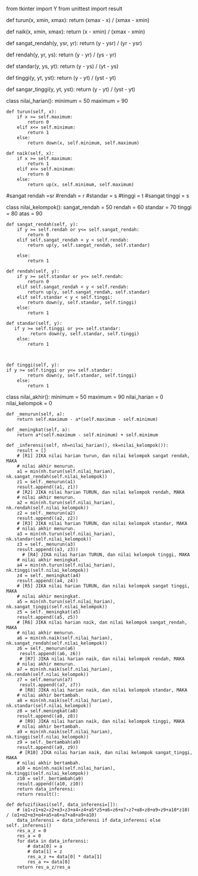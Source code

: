 from tkinter import Y
from unittest import result


def turun(x, xmin, xmax):
    return (xmax - x) / (xmax - xmin)

def naik(x, xmin, xmax):
    return (x - xmin) / (xmax - xmin)

def sangat_rendah(y, ysr, yr):
    return (y - ysr) / (yr - ysr)


def rendah(y, yr, ys):
    return (y - yr) / (ys - yr)

def standar(y, ys, yt):
    return (y - ys) / (yt - ys)


def tinggi(y, yt, yst):
    return (y - yt) / (yst - yt)


def sangar_tinggi(y, yt, yst):
    return (y - yt) / (yst - yt)


class nilai_harian():
    minimum = 50
    maximum = 90

    def turun(self, x):
        if x >= self.maximum:
            return 0
        elif x<= self.minimum:
            return 1
        else:
            return down(x, self.minimum, self.maximum)

    def naik(self, x):
        if x >= self.maximum:
            return 1
        elif x<= self.minimum:
            return 0
        else:
            return up(x, self.minimum, self.maximum)


#sangat rendah =sr
#rendah = r
#standar = s
#tinggi = t
#sangat tinggi = s

class nilai_kelompok():
    sangat_rendah = 50
    rendah = 60
    standar = 70
    tinggi = 80
    atas = 90

    def sangat_rendah(self, y):
        if y >= self.rendah or y<= self.sangat_rendah:
            return 0
        elif self.sangat_rendah < y < self.rendah:
            return up(y, self.sangat_rendah, self.standar)

        else:
            return 1
    
    def rendah(self, y):
        if y >= self.standar or y<= self.rendah:
            return 0
        elif self.sangat_rendah < y < self.rendah:
            return up(y, self.sangat_rendah, self.standar)
        elif self.standar < y < self.tinggi:
            return down(y, self.standar, self.tinggi)
        else:
            return 1
    
    def standar(self, y):
       if y >= self.tinggi or y<= self.standar:
             return down(y, self.standar, self.tinggi)
        else:
            return 1
        

    
    def tinggi(self, y):
    if y >= self.tinggi or y<= self.standar:
            return down(y, self.standar, self.tinggi)
        else:
            return 1
            
    


class nilai_akhir():
    minimum = 50
    maximum = 90
  nilai_harian = 0
  nilai_kelompok = 0

    def _menurun(self, a):
        return self.maximum - a*(self.maximum - self.minimum)

    def _meningkat(self, a):
        return a*(self.maximum - self.minimum) + self.minimum

    def _inferensi(self, nh=nilai_harian(), nk=nilai_kelompok()):
        result = []
        # [R1] JIKA nilai harian turun, dan nilai kelompok sangat rendah, MAKA
        # nilai akhir menurun.
        a1 = min(nh.turun(self.nilai_harian), nk.sangat_rendah(self.nilai_kelompok))
        z1 = self._menurun(a1)
        result.append((a1, z1))
        # [R2] JIKA nilai harian TURUN, dan nilai kelompok rendah, MAKA
        # nilai akhir menurun.
        a2 = min(nh.turun(self.nilai_harian), nk.rendah(self.nilai_kelompok))
        z2 = self._menurun(a2)
        result.append((a2, z2))
        # [R3] JIKA nilai harian TURUN, dan nilai kelompok standar, MAKA
        # nilai akhir menurun.
        a3 = min(nh.turun(self.nilai_harian), nk.standar(self.nilai_kelompok))
        z3 = self._menurun(a3)
        result.append((a3, z3))
          # [R4] JIKA nilai harian TURUN, dan nilai kelompok tinggi, MAKA
        # nilai akhir meningkat.
        a4 = min(nh.turun(self.nilai_harian), nk.tinggi(self.nilai_kelompok))
        z4 = self._meningkat(a4)
        result.append((a4, z4))
        # [R5] JIKA nilai harian TURUN, dan nilai kelompok sangat tinggi, MAKA
        # nilai akhir meningkat.
        a5 = min(nh.turun(self.nilai_harian), nk.sangat_tinggi(self.nilai_kelompok))
        z5 = self._meningkat(a5)
        result.append((a5, z5))
        # [R6] JIKA nilai harian naik, dan nilai kelompok sangat_rendah, MAKA
        # nilai akhir menurun.
        a6 = min(nh.naik(self.nilai_harian), nk.sangat_rendah(self.nilai_kelompok))
        z6 = self._menurun(a6)
         result.append((a6, z6))
         # [R7] JIKA nilai harian naik, dan nilai kelompok rendah, MAKA
        # nilai akhir menurun.
        a7 = min(nh.naik(self.nilai_harian), nk.rendah(self.nilai_kelompok))
        z7 = self.menurun(a7)
         result.append((a7, z7))
         # [R8] JIKA nilai harian naik, dan nilai kelompok standar, MAKA
        # nilai akhir bertambah.
        a8 = min(nh.naik(self.nilai_harian), nk.standar(self.nilai_kelompok))
        z8 = self.meningkat(a8)
        result.append((a8, z8))
         # [R9] JIKA nilai harian naik, dan nilai kelompok tinggi, MAKA
        # nilai akhir bertambah.
        a9 = min(nh.naik(self.nilai_harian), nk.tinggi(self.nilai_kelompok))
        z9 = self._bertambah(a9)
        result.append((a9, z9))
         # [R10] JIKA nilai harian naik, dan nilai kelompok sangat_tinggi, MAKA
        # nilai akhir bertambah.
        a10 = min(nh.naik(self.nilai_harian), nk.tinggi(self.nilai_kelompok))
        z10 = self._bertambah(a9)
        result.append((a10, z10))
        return data_inferensi:
        return result():
    
    def defuzifikasi(self, data_inferensi=[]):
        # (α1∗z1+α2∗z2+α3∗z3+α4∗z4+a5*z5+α6∗z6+α7∗z7+α8∗z8+α9∗z9+a10*z10) / (α1+α2+α3+α4+a5+a6+a7+a8+a9+a10)
        data_inferensi = data_inferensi if data_inferensi else self._inferensi()
        res_a_z = 0
        res_a = 0
        for data in data_inferensi:
            # data[0] = a 
            # data[1] = z
            res_a_z += data[0] * data[1]
            res_a += data[0]
        return res_a_z/res_a
